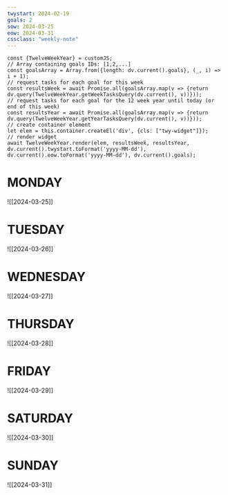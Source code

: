 ```yaml
---
twystart: 2024-02-19
goals: 2
sow: 2024-03-25
eow: 2024-03-31
cssclass: "weekly-note"
---
```


```dataviewjs
const {TwelveWeekYear} = customJS;
// Array containing goals IDs: [1,2,...]
const goalsArray = Array.from({length: dv.current().goals}, (_, i) => i + 1);
// request tasks for each goal for this week
const resultsWeek = await Promise.all(goalsArray.map(v => {return dv.query(TwelveWeekYear.getWeekTasksQuery(dv.current(), v))}));
// request tasks for each goal for the 12 week year until today (or end of this week)
const resultsYear = await Promise.all(goalsArray.map(v => {return dv.query(TwelveWeekYear.getYearTasksQuery(dv.current(), v))}));
// create container element
let elem = this.container.createEl('div', {cls: ["twy-widget"]});
// render widget
await TwelveWeekYear.render(elem, resultsWeek, resultsYear, dv.current().twystart.toFormat('yyyy-MM-dd'), dv.current().eow.toFormat('yyyy-MM-dd'), dv.current().goals);
```
# MONDAY
![[2024-03-25]]

# TUESDAY
![[2024-03-26]]

# WEDNESDAY
![[2024-03-27]]

# THURSDAY
![[2024-03-28]]

# FRIDAY
![[2024-03-29]]

# SATURDAY
![[2024-03-30]]

# SUNDAY
![[2024-03-31]]

